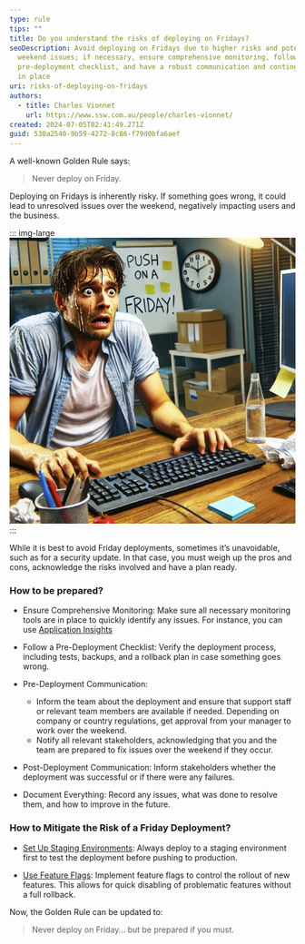 ```yaml
---
type: rule
tips: ""
title: Do you understand the risks of deploying on Fridays?
seoDescription: Avoid deploying on Fridays due to higher risks and potential
  weekend issues; if necessary, ensure comprehensive monitoring, follow a
  pre-deployment checklist, and have a robust communication and contingency plan
  in place
uri: risks-of-deploying-on-fridays
authors:
  - title: Charles Vionnet
    url: https://www.ssw.com.au/people/charles-vionnet/
created: 2024-07-05T02:41:49.271Z
guid: 530a2540-9b59-4272-8c86-f79d0bfa6aef
---
```

A well-known Golden Rule says: 
> Never deploy on Friday.

Deploying on Fridays is inherently risky. If something goes wrong, it could lead to unresolved issues over the weekend, negatively impacting users and the business.

<!--endintro-->

::: img-large  
![Figure: When the Golden Rule is not followed](risks-of-deploying-on-fridays.png)
:::

While it is best to avoid Friday deployments, sometimes it’s unavoidable, such as for a security update. In that case, you must weigh up the pros and cons, acknowledge the risks involved and have a plan ready.

### How to be prepared?

- Ensure Comprehensive Monitoring: Make sure all necessary monitoring tools are in place to quickly identify any issues. For instance, you can use [Application Insights](https://www.ssw.com.au/rules/how-to-set-up-application-insights/)

- Follow a Pre-Deployment Checklist: Verify the deployment process, including tests, backups, and a rollback plan in case something goes wrong.
- Pre-Deployment Communication:

  - Inform the team about the deployment and ensure that support staff or relevant team members are available if needed. Depending on company or country regulations, get approval from your manager to work over the weekend.
  - Notify all relevant stakeholders, acknowledging that you and the team are prepared to fix issues over the weekend if they occur.
- Post-Deployment Communication: Inform stakeholders whether the deployment was successful or if there were any failures.
- Document Everything: Record any issues, what was done to resolve them, and how to improve in the future.

### How to Mitigate the Risk of a Friday Deployment?
- [Set Up Staging Environments](https://www.ssw.com.au/rules/do-you-have-separate-development-testing-and-production-environments/): Always deploy to a staging environment first to test the deployment before pushing to production.

- [Use Feature Flags](https://www.ssw.com.au/rules/a-b-testing/): Implement feature flags to control the rollout of new features. This allows for quick disabling of problematic features without a full rollback.

Now, the Golden Rule can be updated to:
> Never deploy on Friday… but be prepared if you must.
